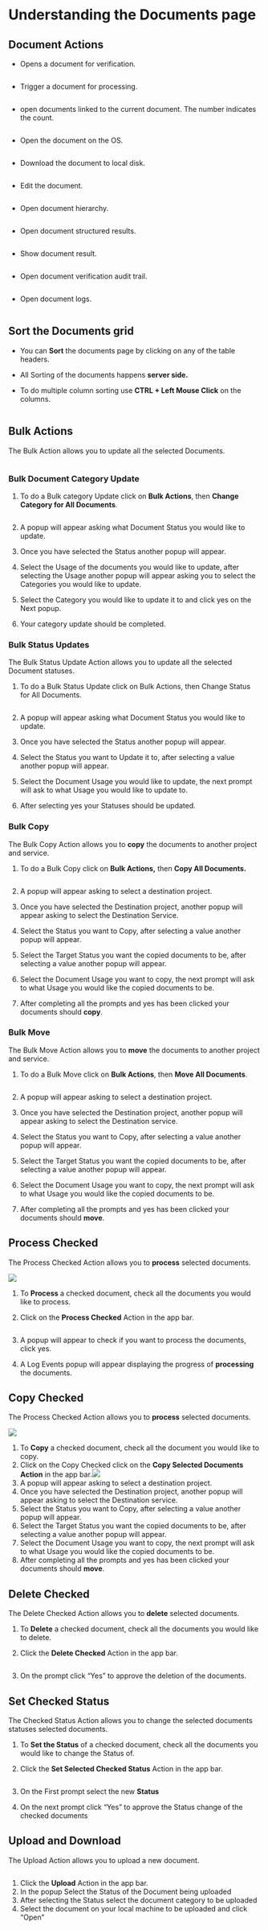 # Understanding the Documents page

## Document Actions

*   Opens a document for verification.

    <figure><img src="../.gitbook/assets/image (27) (2).png" alt=""><figcaption></figcaption></figure>
*   Trigger a document for processing.

    <figure><img src="../.gitbook/assets/image (29) (4).png" alt=""><figcaption></figcaption></figure>
*   open documents linked to the current document. The number indicates the count.

    <figure><img src="../.gitbook/assets/image (33) (6).png" alt=""><figcaption></figcaption></figure>
*   Open the document on the OS.

    <figure><img src="../.gitbook/assets/image (36) (3).png" alt=""><figcaption></figcaption></figure>
*   Download the document to local disk.

    <figure><img src="../.gitbook/assets/image (35) (2).png" alt=""><figcaption></figcaption></figure>
*   Edit the document.

    <figure><img src="../.gitbook/assets/image (175).png" alt=""><figcaption></figcaption></figure>
*   Open document hierarchy.

    <figure><img src="../.gitbook/assets/image (30) (1) (2).png" alt=""><figcaption></figcaption></figure>
*   Open document structured results.

    <figure><img src="../.gitbook/assets/image (42) (2).png" alt=""><figcaption></figcaption></figure>
*   Show document result.

    <figure><img src="../.gitbook/assets/image (19) (3).png" alt=""><figcaption></figcaption></figure>
*   Open document verification audit trail.

    <figure><img src="../.gitbook/assets/image (202).png" alt=""><figcaption></figcaption></figure>
*   Open document logs.

    <figure><img src="../.gitbook/assets/image (21) (1) (2).png" alt=""><figcaption></figcaption></figure>

## Sort the Documents grid

* You can **Sort** the documents page by clicking on any of the table headers.
* All Sorting of the documents happens **server side.**
*   To do multiple column sorting use **CTRL + Left Mouse Click** on the columns.

    <figure><img src="../.gitbook/assets/image (83).png" alt=""><figcaption></figcaption></figure>

## Bulk Actions

The Bulk Action allows you to update all the selected Documents.

<figure><img src="../.gitbook/assets/image (207).png" alt=""><figcaption></figcaption></figure>

### Bulk Document Category Update

1.  To do a Bulk category Update click on **Bulk Actions**, then **Change Category for All Documents**.

    <figure><img src="../.gitbook/assets/image (11) (5).png" alt=""><figcaption></figcaption></figure>
2. A popup will appear asking what Document Status you would like to update.
3. Once you have selected the Status another popup will appear.
4. Select the Usage of the documents you would like to update, after selecting the Usage another popup will appear asking you to select the Categories you would like to update.
5. Select the Category you would like to update it to and click yes on the Next popup.
6. Your category update should be completed.

### Bulk Status Updates

The Bulk Status Update Action allows you to update all the selected Document statuses.

1.  To do a Bulk Status Update click on Bulk Actions, then Change Status for All Documents.

    <figure><img src="../.gitbook/assets/image (6) (5).png" alt=""><figcaption></figcaption></figure>
2. A popup will appear asking what Document Status you would like to update.
3. Once you have selected the Status another popup will appear.
4. Select the Status you want to Update it to, after selecting a value another popup will appear.
5. Select the Document Usage you would like to update, the next prompt will ask to what Usage you would like to update to.
6. After selecting yes your Statuses should be updated.

### Bulk Copy

The Bulk Copy Action allows you to **copy** the documents to another project and service.

1.  To do a Bulk Copy click on **Bulk Actions,** then **Copy All Documents.**

    <figure><img src="../.gitbook/assets/image (25) (3).png" alt=""><figcaption></figcaption></figure>
2. A popup will appear asking to select a destination project.
3. Once you have selected the Destination project, another popup will appear asking to select the Destination Service.
4. Select the Status you want to Copy, after selecting a value another popup will appear.
5. Select the Target Status you want the copied documents to be, after selecting a value another popup will appear.
6. Select the Document Usage you want to copy, the next prompt will ask to what Usage you would like the copied documents to be.
7. After completing all the prompts and yes has been clicked your documents should **copy**.

### Bulk Move

The Bulk Move Action allows you to **move** the documents to another project and service.

1.  To do a Bulk Move click on **Bulk Actions**, then **Move All Documents**.

    <figure><img src="../.gitbook/assets/image (43) (3).png" alt=""><figcaption></figcaption></figure>
2. A popup will appear asking to select a destination project.
3. Once you have selected the Destination project, another popup will appear asking to select the Destination service.
4. Select the Status you want to Copy, after selecting a value another popup will appear.
5. Select the Target Status you want the copied documents to be, after selecting a value another popup will appear.
6. Select the Document Usage you want to copy, the next prompt will ask to what Usage you would like the copied documents to be.
7. After completing all the prompts and yes has been clicked your documents should **move**.

## Process Checked

The Process Checked Action allows you to **process** selected documents.

![](<../.gitbook/assets/69 (1) (2).png>)

1. To **Process** a checked document, check all the documents you would like to process.
2.  Click on the **Process Checked** Action in the app bar.

    <figure><img src="../.gitbook/assets/image (23) (4).png" alt=""><figcaption></figcaption></figure>
3. A popup will appear to check if you want to process the documents, click yes.
4. A Log Events popup will appear displaying the progress of **processing** the documents.

## Copy Checked

The Process Checked Action allows you to **process** selected documents.

![](<../.gitbook/assets/71 (1).png>)

1. To **Copy** a checked document, check all the document you would like to copy.
2. Click on the Copy Checked click on the **Copy Selected Documents** **Action** in the app bar.![](<../.gitbook/assets/image (2) (8).png>)
3. A popup will appear asking to select a destination project.
4. Once you have selected the Destination project, another popup will appear asking to select the Destination service.
5. Select the Status you want to Copy, after selecting a value another popup will appear.
6. Select the Target Status you want the copied documents to be, after selecting a value another popup will appear.
7. Select the Document Usage you want to copy, the next prompt will ask to what Usage you would like the copied documents to be.
8. After completing all the prompts and yes has been clicked your documents should **move**.

## Delete Checked

The Delete Checked Action allows you to **delete** selected documents.

1. To **Delete** a checked document, check all the documents you would like to delete.
2.  Click the **Delete Checked** Action in the app bar.

    <figure><img src="../.gitbook/assets/image (34) (2).png" alt=""><figcaption></figcaption></figure>
3. On the prompt click “Yes” to approve the deletion of the documents.

## Set Checked Status

The Checked Status Action allows you to change the selected documents statuses selected documents.

1. To **Set the Status** of a checked document, check all the documents you would like to change the Status of.
2.  Click the **Set Selected Checked Status** Action in the app bar.

    <figure><img src="../.gitbook/assets/image (9) (8).png" alt=""><figcaption></figcaption></figure>
3. On the First prompt select the new **Status**
4. On the next prompt click “Yes” to approve the Status change of the checked documents

## Upload and Download

The Upload Action allows you to upload a new document.

<figure><img src="../.gitbook/assets/image (13) (8).png" alt=""><figcaption></figcaption></figure>

1. Click the **Upload** Action in the app bar.
2. In the popup Select the Status of the Document being uploaded
3. After selecting the Status select the document category to be uploaded
4. Select the document on your local machine to be uploaded and click “Open”
